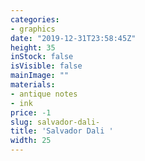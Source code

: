 ```yaml
---
categories:
- graphics
date: "2019-12-31T23:58:45Z"
height: 35
inStock: false
isVisible: false
mainImage: ""
materials:
- antique notes
- ink
price: -1
slug: salvador-dali-
title: 'Salvador Dali '
width: 25
---
```


